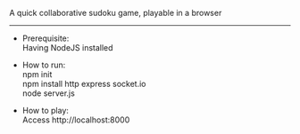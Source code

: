 A quick collaborative sudoku game, playable in a browser  

***

- Prerequisite:  
Having NodeJS installed  

- How to run:  
npm init  
npm install http express socket.io  
node server.js  

- How to play:  
Access http://localhost:8000  
